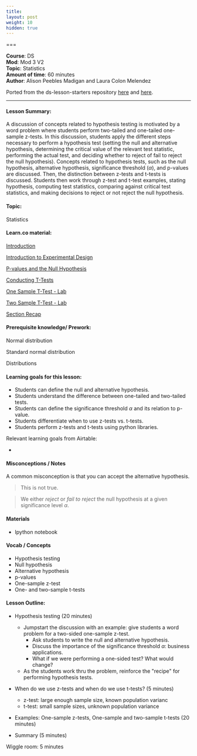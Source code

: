 ```yaml
---
title: 
layout: post
weight: 10
hidden: true
---
```


===


**Course**: DS   <br/>
**Mod**: Mod 3 V2               <br/>
**Topic**:  Statistics <br/>
**Amount of time**: 60 minutes  <br/>
**Author**: Alison Peebles Madigan and Laura Colon Melendez

Ported from the ds-lesson-starters repository [here](https://github.com/learn-co-curriculum/ds-lessons-starter/tree/master/hypothesis_testing) and [here](). 


***

#### Lesson Summary:

A discussion of concepts related to hypothesis testing is motivated by a word problem where students perform two-tailed and one-tailed one-sample z-tests. In this discussion, students apply the different steps necessary to perform a hypothesis test (setting the null and alternative hypothesis, determining the critical value of the relevant test statistic, performing the actual test, and deciding whether to reject of fail to reject the null hypothesis). Concepts related to hypothesis tests, such as the null hypothesis, alternative hypothesis, significance threshold ($\alpha$), and p-values are discussed. Then, the distinction between z-tests and t-tests is discussed. Students then work through z-test and t-test examples, stating hypothesis, computing test statistics, comparing against critical test statistics, and making decisions to reject or not reject the null hypothesis.


#### Topic:

Statistics

#### Learn.co material:

[Introduction](https://github.com/learn-co-curriculum/dsc-hypothesis-testing-intro)

[Introduction to Experimental Design](https://github.com/learn-co-curriculum/dsc-experimental-design)

[P-values and the Null Hypothesis](https://github.com/learn-co-curriculum/dsc-p-values-and-null-hypothesis)

[Conducting T-Tests](https://github.com/learn-co-curriculum/dsc-t-tests)

[One Sample T-Test - Lab](https://github.com/learn-co-curriculum/dsc-one-sample-t-tests-lab)

[Two Sample T-Test - Lab](https://github.com/learn-co-curriculum/dsc-two-sample-t-tests-lab)

[Section Recap](https://github.com/learn-co-curriculum/dsc-hypothesis-testing-section-recap)


#### Prerequisite knowledge/ Prework:

Normal distribution

Standard normal distribution

Distributions

#### Learning goals for this lesson:

* Students can define the null and alternative hypothesis. 
* Students understand the difference between one-tailed and two-tailed tests.  
* Students can define the significance threshold $\alpha$ and its relation to p-value. 
* Students differentiate when to use z-tests vs. t-tests.
* Students perform z-tests and t-tests using python libraries. 

Relevant learning goals from Airtable: 

* 


#### Misconceptions / Notes

A common misconception is that you can accept the alternative hypothesis. 

> This is not true. 

> We either _reject_ or _fail to reject_ the null hypothesis at a given significance level $\alpha$. 


#### Materials
- Ipython notebook

#### Vocab / Concepts 

* Hypothesis testing
* Null hypothesis
* Alternative hypothesis
* p-values 
* One-sample z-test
* One- and two-sample t-tests

#### Lesson Outline:

* Hypothesis testing (20 minutes)
    * Jumpstart the discussion with an example: give students a word problem for a two-sided one-sample z-test. 
        * Ask students to write the null and alternative hypothesis. 
        * Discuss the importance of the significance threshold $\alpha$: business applications.
        * What if we were performing a one-sided test? What would change? 
    * As the students work thru the problem, reinforce the "recipe" for performing hypothesis tests. 
    
* When do we use z-tests and when do we use t-tests? (5 minutes)
    * z-test: large enough sample size, known population varianc
    * t-test: small sample sizes, unknown population variance

* Examples: One-sample z-tests, One-sample and two-sample t-tests (20 minutes)

* Summary (5 minutes)

Wiggle room: 5 minutes
